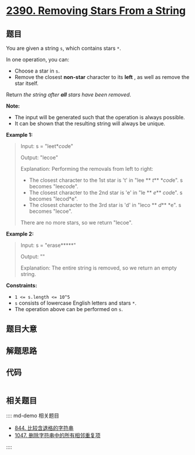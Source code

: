 # [2390. Removing Stars From a String](https://leetcode.com/problems/removing-stars-from-a-string/)

## 题目

You are given a string `s`, which contains stars `*`.

In one operation, you can:

- Choose a star in `s`.
- Remove the closest **non-star** character to its **left** , as well as remove the star itself.

Return _the string after **all** stars have been removed_.

**Note:**

- The input will be generated such that the operation is always possible.
- It can be shown that the resulting string will always be unique.

**Example 1:**

> Input: s = "leet\**cod*e"
>
> Output: "lecoe"
>
> Explanation: Performing the removals from left to right:
>
> - The closest character to the 1st star is 't' in "lee ** _t_** \**cod*e". s becomes "lee*cod*e".
> - The closest character to the 2nd star is 'e' in "le ** _e_** *cod*e". s becomes "lecod\*e".
> - The closest character to the 3rd star is 'd' in "leco ** _d_** \*e". s becomes "lecoe".
>
> There are no more stars, so we return "lecoe".

**Example 2:**

> Input: s = "erase**\***"
>
> Output: ""
>
> Explanation: The entire string is removed, so we return an empty string.

**Constraints:**

- `1 <= s.length <= 10^5`
- `s` consists of lowercase English letters and stars `*`.
- The operation above can be performed on `s`.

## 题目大意

## 解题思路

## 代码

```javascript

```

## 相关题目

:::: md-demo 相关题目

- [844. 比较含退格的字符串](./0844.md)
- [1047. 删除字符串中的所有相邻重复项](./1047.md)

::::
